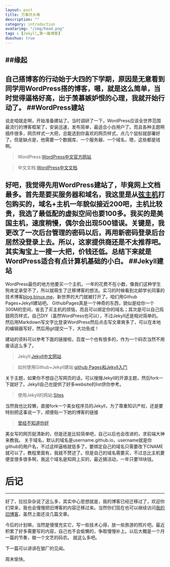 ```yaml
---
layout: post
title: 万事开头难
description: ""
category: introduction
avatarimg: "/img/head.png"
tags : [Jekyll,第一篇博客]
duoshuo: true
---
```


##缘起
----------
自己搭博客的行动始于大四的下学期，原因是无意看到同学用WordPress搭的博客，嗯，就是这么简单，当时觉得逼格好高，出于羡慕嫉妒恨的心理，我就开始行动了。
##WordPress建站
----------
说走咱就走啊，开始准备建站了。当时调研了一下，WordPress应该全世界范围最流行的博客框架了，安装迅速，发布简单，最适合小白用户了。而且各种主题啊插件很多，网页样式一大把，总能选到你喜欢的网页样式，点几个鼠标就部署好了。但是缺点是，他需要一个数据库、一个服务器、一个域名，嗯，这些都是钱啊。

> WordPress:[WordPress中文官方网站](http://cn.wordpress.org/)

> 中文文档:[WordPress中文文档](https://codex.wordpress.org/zh-cn:Main_Page)

好吧，我觉得先用WordPress建站了，毕竟网上文档最多。首先是要买服务器和域名，我这里是从[弦主机](http://www.hostring.org/)打包购买的，域名+主机一年貌似接近200吧，主机比较贵，我选了最低配的虚拟空间也要100多。我买的是美国主机，速度稍慢，偶尔会出现500错误。关键是，我更改了一次后台管理的密码以后，再用新密码登录后台居然没登录上去。所以，这家提供商还是不太推荐吧。其实淘宝上一搜一大把，价钱还低。总结下来就是WordPress适合有点计算机基础的小白。
##Jekyll建站
----------
WordPress最伤的地方他要买一个主机，一年的花费不在小数，像我们这种学生狗肯定承受不了，所以就萌生了迁移博客的想法。实习的时候看到北邮学长同事的技术博客[blog.binux.me](http://blog.binux.me/)，新世界的大门就被打开了。咱们用Github Pages+Jekyll建站吧。
GithubPages真是一个神奇的东西，貌似是给你一个300M的空间，省去了买主机的烦恼，而且可以绑定你的域名；其次是可以自己捣鼓网页样式，自己DIY（虽然WordPress也可以），不过Jekyll还是相对简单的。然后用Markdown写文字比登录WordPress然后点击写文章爽多了，可以在本地的编辑器写好，然后用git提交一下，大功告成！

建站的资料可以参考下面的链接啦，百度一个也有很多的，作为一个码农当然不用废话这么多了。

> Jekyll:[Jekyll中文网站](http://jekyllcn.com/)

> 如何使用Github+Jekyll建站:[github Pages和Jekyll入门](http://www.ruanyifeng.com/blog/2012/08/blogging_with_jekyll.html)

关于主题，如果你不想自己写网页的话，可以搜搜Jekyll的开源主题，然后fork一下就好了。Jekyll自己也提供了好多website的list供你参考。

> 使用Jekyll的网站:[Sites](https://github.com/jekyll/jekyll/wiki/Sites)

当然我也比较懒，直接fork一个美女程序员的Jekyll，为了尊重知识产权，还是要特别把这事说一下，顺便贴一下她的博客的链接

> [曾经不知道你好](http://www.liyouhai.com/)

美女写的网页挺清新的，但是还是比较简单吧，自己以后也会改进的，求前端大神来教我。
关于域名，默认的域名是username.github.io，username就是你github的用户名，不过这样逼格就低多了，要绑定自己的域名只需要改下CNAME就可以了，教程里面有，我就不赘述了。但是自己的域名需要买，不过总比主机要便宜很多很多啊，我这个域名是知网上买的，最近搞活动，一年只要18块钱。
# 后记
----------
好了，拉拉杂杂说了这么多，其实中心思想就是，我的博客已经迁移过了，欢迎你们常来，我也会慢慢把旧博客的内容迁移过来。当然你们现在也可以继续访问[我的旧博客](http://www.pankunhao.com/)，虽然上面还没几篇文章。

今后的计划嘛，当然是慢慢充实它，写一些技术心得，放一些旅游的照片吧。最近积累了好多需要写的内容，自己也不会偷懒的，争取慢慢补上。以后大概是一个月一篇的节奏，做一个文艺的码农。
就这么多吧。

下一篇可以讲讲在狼厂的见闻。

周末愉快。
